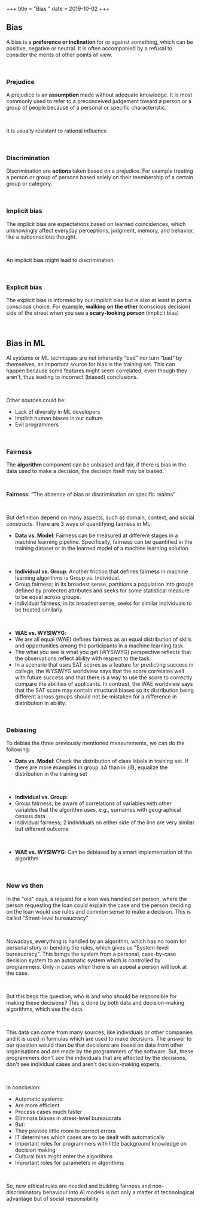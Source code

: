 +++
title = "Bias "
date = 2019-10-02
+++
<h2 id="bias">Bias</h2><p>A bias is a <strong>preference or inclination </strong>for or against something, which can be positive, negative or neutral. It is often accompanied by a refusal to consider the merits of other points of view.</p><p><br></p><h3 id="prejudice">Prejudice</h3><p>A prejudice is an <strong>assumption </strong>made without adequate knowledge. It is most commonly used to refer to a preconceived judgement toward a person or a group of people because of a personal or specific characteristic.</p><p><br></p><p>It is usually resistant to rational influence</p><p><br></p><h3 id="discrimination">Discrimination</h3><p>Discrimination are <strong>actions </strong>taken based on a prejudice. For example treating a person or group of persons based solely on their membership of a certain group or category.</p><p><br></p><h3 id="implicit-bias">Implicit bias</h3><p>The implicit bias are expectations based on learned coincidences, which unknowingly affect everyday perceptions, judgment, memory, and behavior, like a subconscious thought.</p><p><br></p><p>An implicit bias might lead to discrimination.</p><p><br></p><h3 id="explicit-bias">Explicit bias</h3><p>The explicit bias is informed by our&nbsp;implicit bias but is also at least in part a conscious choice. For example, <strong>walking on the other </strong>(conscious decision) side of the street when you see a <strong>scary-looking person </strong>(implicit bias)</p><p><br></p><h2 id="bias-in-ml">Bias in ML</h2><p>AI systems or ML techniques are not inherently “bad” nor turn “bad” by themselves, an important source for bias is the training set. This can happen because some features might seem correlated, even though they aren't, thus leading to incorrect (biased) conclusions.</p><p><br></p><p>Other sources could be:</p><ul><li>Lack of diversity in ML developers</li><li>Implicit human biases in our culture</li><li>Evil programmers</li></ul><p><br></p><h3 id="fairness">Fairness</h3><p>The <strong>algorithm </strong>component can be unbiased and fair, if there is bias in the data used to make a decision, the decision itself may be biased.</p><p><br></p><p><strong>Fairness</strong>: “The absence of bias or discrimination on specific realms”</p><p><br></p><p>But definition depend on many aspects, such as domain, context, and social constructs. There are 3 ways of quantifying fairness in ML:</p><ul><li><strong>Data vs. Model</strong>: Fairness can be measured at different stages in a machine learning pipeline. Specifically, fairness can be quantified in the training dataset or in the learned model of a machine learning solution.</li></ul><p><br></p><ul><li><strong>Individual vs. Group</strong>: Another friction that defines fairness in machine learning algorithms is Group vs. Individual. </li><li class="ql-indent-1">Group fairness; in its broadest sense, partitions a population into groups defined by protected attributes and seeks for some statistical measure to be equal across groups.</li><li class="ql-indent-1">Individual fairness; in its broadest sense, seeks for similar individuals to be treated similarly.</li></ul><p><br></p><ul><li><strong>WAE vs. WYSIWYG</strong>: </li><li class="ql-indent-1">We are all equal (WAE) defines fairness as an equal distribution of skills and opportunities among the participants in a machine learning task. </li><li class="ql-indent-1">The what you see is what you get (WYSIWYG) perspective reflects that the observations reflect ability with respect to the task. </li><li class="ql-indent-1">In a scenario that uses SAT scores as a feature for predicting success in college, the WYSIWYG worldview says that the score correlates well with future success and that there is a way to use the score to correctly compare the abilities of applicants. In contrast, the WAE worldview says that the SAT score may contain structural biases so its distribution being different across groups should not be mistaken for a difference in distribution in ability.</li></ul><p><br></p><h3 id="debiasing">Debiasing</h3><p>To debias the three previously mentioned measurements, we can do the following:</p><ul><li><strong>Data vs. Model</strong>: Check the distribution of class labels in training set. If there are more examples in group <span class="ql-formula" data-value="A">﻿<span contenteditable="false"><span class="katex"><span class="katex-mathml"><math><semantics><mrow><mi>A</mi></mrow><annotation encoding="application/x-tex">A</annotation></semantics></math></span><span class="katex-html" aria-hidden="true"><span class="base"><span class="strut" style="height: 0.68333em; vertical-align: 0em;"></span><span class="mord mathdefault">A</span></span></span></span></span>﻿</span> than in <span class="ql-formula" data-value="B">﻿<span contenteditable="false"><span class="katex"><span class="katex-mathml"><math><semantics><mrow><mi>B</mi></mrow><annotation encoding="application/x-tex">B</annotation></semantics></math></span><span class="katex-html" aria-hidden="true"><span class="base"><span class="strut" style="height: 0.68333em; vertical-align: 0em;"></span><span style="margin-right: 0.05017em;" class="mord mathdefault">B</span></span></span></span></span>﻿</span>, equalize the distribution in the training set</li></ul><p><br></p><ul><li><strong>Individual vs. Group: </strong></li><li class="ql-indent-1">Group fairness; be aware of correlations of variables with other variables that the algorithm uses, e.g., surnames with geographical census data</li><li class="ql-indent-1">Individual fairness; 2 individuals on either side of the line are very similar but different outcome</li></ul><p><br></p><ul><li><strong>WAE vs. WYSIWYG</strong>: Can be debiased by a smart implementation of the algorithm</li></ul><p><br></p><h3 id="now-vs-then">Now vs then</h3><p>In the "old" days, a request for a loan was handled per person, where the person requesting the loan could explain the case and the person deciding on the loan would use rules and common sense to make a decision. This is called "Street-level bureaucracy"</p><p><br></p><p>Nowadays, everything is handled by an algorithm, which has no room for personal story or bending the rules, which gives us "System-level bureaucracy". This brings the system from a personal, case-by-case decision system to an automatic system which is controlled by programmers. Only in cases when there is an appeal a person will look at the case.</p><p><br></p><p>But this begs the question, who is and who should be responsible for making these decisions? This is done by both data and decision-making algorithms, which use the data.</p><p><br></p><p>This data can come from many sources, like individuals or other companies and it is used in formulas which are used to make decisions. The answer to our question would then be that decisions are based on data from other organisations and are made by the programmers of the software. But, these programmers don't see the individuals that are affected by the decisions, don't see individual cases and aren't decision-making experts.</p><p><br></p><p>In conclusion:</p><ul><li>Automatic systems:</li><li class="ql-indent-1">Are more efficient</li><li class="ql-indent-1">Process cases much faster</li><li class="ql-indent-1">Eliminate biases in street-level bureaucrats</li><li>But:</li><li class="ql-indent-1">They provide little room to correct errors</li><li class="ql-indent-1">IT determines which cases are to be dealt with automatically</li><li class="ql-indent-1">Important roles for programmers with little background knowledge on decision making</li><li class="ql-indent-1">Cultural bias might enter the algorithms</li><li class="ql-indent-1">Important roles for parameters in algorithms</li></ul><p><br></p><p>So, new ethical rules are needed and building fairness and non-discriminatory behaviour into AI models is not only a matter of technological advantage but of social responsibility</p><p><br></p>